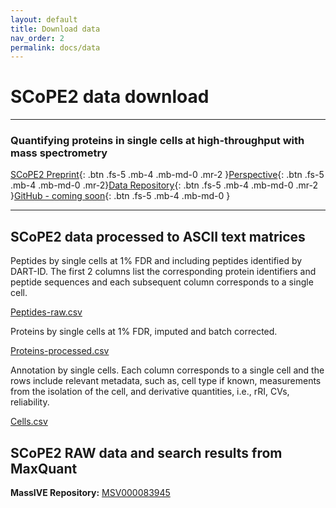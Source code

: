 ```yaml
---
layout: default
title: Download data
nav_order: 2
permalink: docs/data
---
```


# SCoPE2 data download


------------
### Quantifying proteins in single cells at high-throughput with mass spectrometry

[SCoPE2 Preprint](https://www.biorxiv.org/content/10.1101/665307v1){: .btn .fs-5 .mb-4 .mb-md-0 .mr-2 }[Perspective](https://pubs.acs.org/doi/10.1021/acs.jproteome.8b00257){: .btn .fs-5 .mb-4 .mb-md-0 .mr-2}[Data Repository](ftp://massive.ucsd.edu/MSV000083945){: .btn .fs-5 .mb-4 .mb-md-0 .mr-2 }[GitHub - coming soon](https://github.com/SlavovLab/){: .btn .fs-5 .mb-4 .mb-md-0 }

------------


## SCoPE2 data processed to ASCII text matrices

Peptides by single cells at 1% FDR and including peptides identified by DART-ID. The first 2 columns list the corresponding protein identifiers and peptide sequences and each subsequent column corresponds to a single cell.

[Peptides-raw.csv](http://slavovlab.net/scope2/data/Peptides-raw.csv)

Proteins by single cells at 1% FDR, imputed and batch corrected.

[Proteins-processed.csv](http://slavovlab.net/scope2/data/Proteins-processed.csv)

Annotation by single cells. Each column corresponds to a single cell and the rows include relevant metadata, such as, cell type if known, measurements from the isolation of the cell, and derivative quantities, i.e., rRI, CVs, reliability.

[Cells.csv](http://slavovlab.net/scope2/data/Cells.csv)




## SCoPE2 RAW data and search results from MaxQuant

**MassIVE Repository:** [MSV000083945](ftp://massive.ucsd.edu/MSV000083945)
